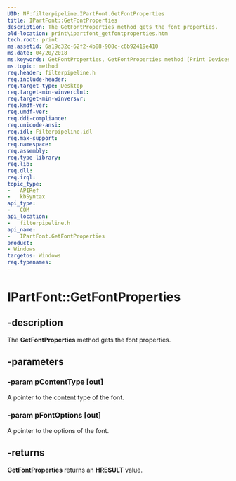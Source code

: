 ```yaml
---
UID: NF:filterpipeline.IPartFont.GetFontProperties
title: IPartFont::GetFontProperties
description: The GetFontProperties method gets the font properties.
old-location: print\ipartfont_getfontproperties.htm
tech.root: print
ms.assetid: 6a19c32c-62f2-4b88-908c-c6b92419e410
ms.date: 04/20/2018
ms.keywords: GetFontProperties, GetFontProperties method [Print Devices], GetFontProperties method [Print Devices],IPartFont interface, IPartFont interface [Print Devices],GetFontProperties method, IPartFont.GetFontProperties, IPartFont::GetFontProperties, filterpipeline/IPartFont::GetFontProperties, filterpipeline_a84d2506-3e75-4dc9-ad3e-ef481bd2fd20.xml, print.ipartfont_getfontproperties
ms.topic: method
req.header: filterpipeline.h
req.include-header: 
req.target-type: Desktop
req.target-min-winverclnt: 
req.target-min-winversvr: 
req.kmdf-ver: 
req.umdf-ver: 
req.ddi-compliance: 
req.unicode-ansi: 
req.idl: Filterpipeline.idl
req.max-support: 
req.namespace: 
req.assembly: 
req.type-library: 
req.lib: 
req.dll: 
req.irql: 
topic_type:
-	APIRef
-	kbSyntax
api_type:
-	COM
api_location:
-	filterpipeline.h
api_name:
-	IPartFont.GetFontProperties
product:
- Windows
targetos: Windows
req.typenames: 
---
```


# IPartFont::GetFontProperties


## -description


The <b>GetFontProperties</b> method gets the font properties.


## -parameters




### -param pContentType [out]

A pointer to the content type of the font.


### -param pFontOptions [out]

A pointer to the options of the font.


## -returns



<b>GetFontProperties</b> returns an <b>HRESULT</b> value.



